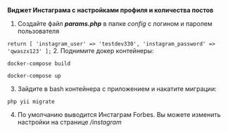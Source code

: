 **Виджет Инстаграма с настройками профиля и количества постов**

1. Создайте файл **_params.php_** в папке _config_ c логином и паролем пользователя

``return [
'instagram_user' => 'testdev330',
'instagram_password' => 'qwaszx123'
];``
2. Поднимите докер контейнеры:

``docker-compose build``

``docker-compose up ``

3. Зайдите в bash контейнера с приложением и накатите миграции:

``php yii migrate``

4. По умолчанию выводится Инстаграм Forbes. Вы можете изменить настройки на странице _/instagram_
